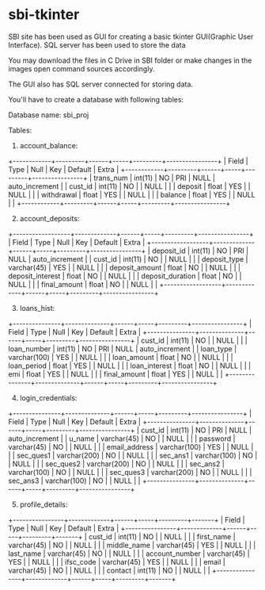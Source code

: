 # sbi-tkinter
SBI site has been used as GUI for creating a basic tkinter GUI(Graphic User Interface). SQL server has been used to store the data

You may download the files in C Drive in SBI folder or make changes in the images open command sources accordingly.

The GUI also has SQL server connected for storing data.

You'll have to create a database with following tables:

Database name:
sbi_proj

Tables:

1. account_balance:

+------------+---------+------+-----+---------+----------------+
| Field      | Type    | Null | Key | Default | Extra          |
+------------+---------+------+-----+---------+----------------+
| trans_num  | int(11) | NO   | PRI | NULL    | auto_increment |
| cust_id    | int(11) | NO   |     | NULL    |                |
| deposit    | float   | YES  |     | NULL    |                |
| withdrawal | float   | YES  |     | NULL    |                |
| balance    | float   | YES  |     | NULL    |                |
+------------+---------+------+-----+---------+----------------+

2. account_deposits:

+------------------+-------------+------+-----+---------+----------------+
| Field            | Type        | Null | Key | Default | Extra          |
+------------------+-------------+------+-----+---------+----------------+
| deposit_id       | int(11)     | NO   | PRI | NULL    | auto_increment |
| cust_id          | int(11)     | NO   |     | NULL    |                |
| deposit_type     | varchar(45) | YES  |     | NULL    |                |
| deposit_amount   | float       | NO   |     | NULL    |                |
| deposit_interest | float       | NO   |     | NULL    |                |
| deposit_duration | float       | NO   |     | NULL    |                |
| final_amount     | float       | NO   |     | NULL    |                |
+------------------+-------------+------+-----+---------+----------------+

3. loans_hist:

+---------------+--------------+------+-----+---------+----------------+
| Field         | Type         | Null | Key | Default | Extra          |
+---------------+--------------+------+-----+---------+----------------+
| cust_id       | int(11)      | NO   |     | NULL    |                |
| loan_number   | int(11)      | NO   | PRI | NULL    | auto_increment |
| loan_type     | varchar(100) | YES  |     | NULL    |                |
| loan_amount   | float        | NO   |     | NULL    |                |
| loan_period   | float        | YES  |     | NULL    |                |
| loan_interest | float        | NO   |     | NULL    |                |
| emi           | float        | YES  |     | NULL    |                |
| final_amount  | float        | YES  |     | NULL    |                |
+---------------+--------------+------+-----+---------+----------------+

4. login_credentials:

+---------------+--------------+------+-----+---------+----------------+
| Field         | Type         | Null | Key | Default | Extra          |
+---------------+--------------+------+-----+---------+----------------+
| cust_id       | int(11)      | NO   | PRI | NULL    | auto_increment |
| u_name        | varchar(45)  | NO   |     | NULL    |                |
| password      | varchar(45)  | NO   |     | NULL    |                |
| email_address | varchar(100) | YES  |     | NULL    |                |
| sec_ques1     | varchar(200) | NO   |     | NULL    |                |
| sec_ans1      | varchar(100) | NO   |     | NULL    |                |
| sec_ques2     | varchar(200) | NO   |     | NULL    |                |
| sec_ans2      | varchar(100) | NO   |     | NULL    |                |
| sec_ques3     | varchar(200) | NO   |     | NULL    |                |
| sec_ans3      | varchar(100) | NO   |     | NULL    |                |
+---------------+--------------+------+-----+---------+----------------+

5. profile_details:

+----------------+-------------+------+-----+---------+-------+
| Field          | Type        | Null | Key | Default | Extra |
+----------------+-------------+------+-----+---------+-------+
| cust_id        | int(11)     | NO   |     | NULL    |       |
| first_name     | varchar(45) | NO   |     | NULL    |       |
| middle_name    | varchar(45) | YES  |     | NULL    |       |
| last_name      | varchar(45) | NO   |     | NULL    |       |
| account_number | varchar(45) | YES  |     | NULL    |       |
| ifsc_code      | varchar(45) | YES  |     | NULL    |       |
| email          | varchar(45) | NO   |     | NULL    |       |
| contact        | int(11)     | NO   |     | NULL    |       |
+----------------+-------------+------+-----+---------+-------+

